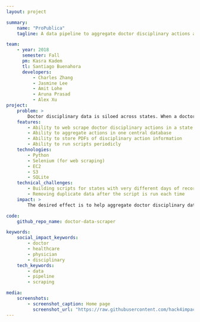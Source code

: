 ```yaml
---
layout: project

summary:
    name: "ProPublica"
    tagline: A data pipeline to aggregate doctor disciplinary actions across the United States

team:
    - year: 2018
      semester: Fall
      pm: Kasra Kadem
      tl: Santiago Buenahora
      developers:
          - Charles Zhang
          - Jasmine Lee
          - Amit Lohe
          - Aruna Prasad
          - Alex Xu
project:
    problem: >
        Doctor disciplinary data is siloed across states. When a doctor moves from one state to another, patients may not receive adequate information regarding their physician's prior disciplinary actions.
    features:
        - Ability to web scrape doctor disciplinary actions in a state
        - Ability to aggregate actions in one central database
        - Ability to store PDFs of disciplinary action information
        - Ability to run scripts periodicly
    technologies:
        - Python
        - Selenium (for web scraping)
        - EC2
        - S3
        - SQLite
    technical_challenges:
        - Building scripts for states with very different days of recording and showing disciplinary actions
        - Removing duplicate data after the script is run each time
    impact: >
        The desired effect is to help aggregate doctor disciplinary data in one central database that can be viewed and analyzed

code:
    github_repo_name: doctor-data-scraper

keywords:
    social_impact_keywords:
        - doctor
        - healthcare
        - physician
        - disciplinary
    tech_keywords:
        - data
        - pipeline
        - scraping

media:
    screenshots:
        - screenshot_caption: Home page
          screenshot_url: "https://raw.githubusercontent.com/hack4impact/project-screenshots/master/m4a/ss01.png"
---
```

